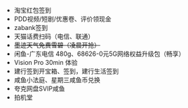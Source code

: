 - 淘宝红包签到
- PDD视频/短剧/优惠卷、评价领现金
- zabank签到
- 天猫话费扫码（电信、联通）
- ~~墨迹天气免费雪碧（凌晨开抢）~~
- 闲鱼-广东电信 480g、68626-0元5G网络权益升级包（畅享）
- Vision Pro 30min 体验
- 建行签到开宝箱、签到，建行生活签到
- 咸鱼小法庭、星期三咸鱼币兑换
- 夸克网盘SVIP咸鱼
- 拍机堂